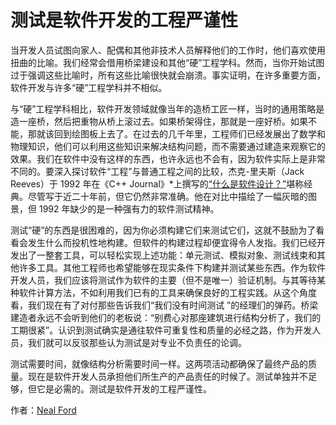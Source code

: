# 测试是软件开发的工程严谨性

当开发人员试图向家人、配偶和其他非技术人员解释他们的工作时，他们喜欢使用扭曲的比喻。我们经常会借用桥梁建设和其他“硬”工程学科。然而，当你开始试图过于强调这些比喻时，所有这些比喻很快就会崩溃。事实证明，在许多重要方面，软件开发与许多“硬”工程学科并不相似。

与“硬”工程学科相比，软件开发领域就像当年的造桥工匠一样，当时的通用策略是造一座桥，然后把重物从桥上滚过去。如果桥架得住，那就是一座好桥。如果不能，那就该回到绘图板上去了。在过去的几千年里，工程师们已经发展出了数学和物理知识，他们可以利用这些知识来解决结构问题，而不需要通过建造来观察它的效果。我们在软件中没有这样的东西，也许永远也不会有，因为软件实际上是非常不同的。要深入探讨软件“工程”与普通工程之间的比较，杰克-里夫斯（Jack Reeves）于 1992 年在《C++ Journal》*上撰写的[“什么是软件设计？”](http://www.developerdotstar.com/mag/articles/reeves_design.html)堪称经典。尽管写于近二十年前，但它仍然非常准确。他在对比中描绘了一幅灰暗的图景，但 1992 年缺少的是一种强有力的软件测试精神。

测试“硬”的东西是很困难的，因为你必须构建它们来测试它们，这就不鼓励为了看看会发生什么而投机性地构建。但软件的构建过程却便宜得令人发指。我们已经开发出了一整套工具，可以轻松实现上述功能：单元测试、模拟对象、测试线束和其他许多工具。其他工程师也希望能够在现实条件下构建并测试某些东西。作为软件开发人员，我们应该将测试作为软件的主要（但不是唯一）验证机制。与其等待某种软件计算方法，不如利用我们已有的工具来确保良好的工程实践。从这个角度看，我们现在有了对付那些告诉我们“我们没有时间测试 ”的经理们的弹药。桥梁建造者永远不会听到他们的老板说：“别费心对那座建筑进行结构分析了，我们的工期很紧”。认识到测试确实是通往软件可重复性和质量的必经之路，作为开发人员，我们就可以反驳那些认为测试是对专业不负责任的论调。

测试需要时间，就像结构分析需要时间一样。这两项活动都确保了最终产品的质量。现在是软件开发人员承担他们所生产的产品责任的时候了。测试单独并不足够，但它是必需的。测试是软件开发的工程严谨性。

作者：[Neal Ford](http://programmer.97things.oreilly.com/wiki/index.php/Neal_Ford)